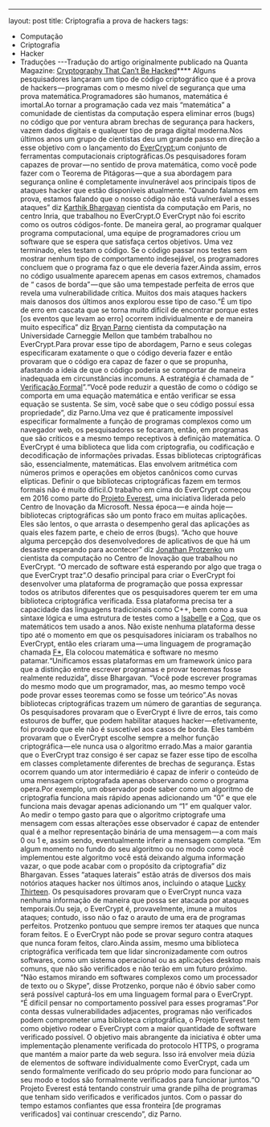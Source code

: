 ---
layout: post
title: Criptografia a prova de hackers
tags:
- Computação
- Criptografia
- Hacker
- Traduções
---Tradução do artigo originalmente publicado na Quanta Magazine: 
[Cryptography That Can’t Be Hacked](https://www.quantamagazine.org/how-the-evercrypt-library-creates-hacker-proof-cryptography-20190402/)****
Alguns pesquisadores lançaram um tipo de código criptográfico que é a prova de hackers — programas com o mesmo nível de segurança que uma prova matemática.Programadores são humanos, matemática é imortal.Ao tornar a programação cada vez mais “matemática” a comunidade de cientistas da computação espera eliminar erros (bugs) no código que por ventura abram brechas de segurança para hackers, vazem dados digitais e qualquer tipo de praga digital moderna.Nos últimos anos um grupo de cientistas deu um grande passo em direção a esse objetivo com o lançamento do 
[EverCrypt:](https://github.com/project-everest/hacl-star/blob/fstar-master/README.EverCrypt.md)um conjunto de ferramentas computacionais criptográficas.Os pesquisadores foram capazes de provar — no sentido de prova matemática, como você pode fazer com o Teorema de Pitágoras — que a sua abordagem para segurança online é completamente invulnerável aos principais tipos de ataques hacker que estão disponíveis atualmente. 
“Quando falamos em prova, estamos falando que o nosso código não está vulnerável a esses ataques” diz 
[Karthik Bhargavan](http://prosecco.gforge.inria.fr/personal/karthik/) cientista da computação em Paris, no centro Inria, que trabalhou no EverCrypt.O EverCrypt não foi escrito como os outros códigos-fonte. De maneira geral, ao programar qualquer programa computacional, uma equipe de programadores criou um software que se espera que satisfaça certos objetivos. Uma vez terminado, eles testam o código. Se o código passar nos testes sem mostrar nenhum tipo de comportamento indesejável, os programadores concluem que o programa faz o que ele deveria fazer.Ainda assim, erros no código usualmente aparecem apenas em casos extremos, chamados de “
casos de borda” — que são uma tempestade perfeita de erros que revela uma vulnerabilidade crítica. Muitos dos mais ataques hackers mais danosos dos últimos anos explorou esse tipo de caso.“É um tipo de erro em cascata que se torna muito difícil de encontrar porque estes [os eventos que levam ao erro] ocorrem individualmente e de maneira muito específica” diz 
[Bryan Parno](http://www.andrew.cmu.edu/user/bparno/) cientista da computação na Universidade Carneggie Mellon que também trabalhou no EverCrypt.Para provar esse tipo de abordagem, Parno e seus colegas especificaram exatamente o que o código deveria fazer e então provaram que o código era capaz de fazer o que se propunha, afastando a ideia de que o código poderia se comportar de maneira inadequada em circunstâncias incomuns. A estratégia é chamada de “
[Verificação Formal](https://www.quantamagazine.org/formal-verification-creates-hacker-proof-code-20160920/)”.“Você pode reduzir a questão de como o código se comporta em uma equação matemática e então verificar se essa equação se sustenta.
Se sim, você sabe que o seu código possuí essa propriedade”, diz Parno.Uma vez que é praticamente impossível especificar formalmente a função de programas complexos como um navegador web, os pesquisadores se focaram, então, em programas que são críticos e a mesmo tempo receptivos à definição matemática. O EverCrypt é uma biblioteca que lida com criptografia, ou codificação e decodificação de informações privadas. Essas bibliotecas criptográficas são, essencialmente, matemáticas. Elas envolvem aritmética com números primos e operações em objetos canônicos como curvas elípticas. Definir o que bibliotecas criptográficas fazem em termos formais não é muito difícil.O trabalho em cima do EverCrypt começou em 2016 como parte do 
[Projeto Everest](https://www.microsoft.com/en-us/research/project/project-everest-verified-secure-implementations-https-ecosystem/), uma iniciativa liderada pelo Centro de Inovação da Microsoft. Nessa época — e ainda hoje — bibliotecas criptográficas são um ponto fraco em muitas aplicações. Eles são lentos, o que arrasta o desempenho geral das aplicações as quais eles fazem parte, e cheio de erros (bugs). 
“Acho que houve alguma percepção dos desenvolvedores de aplicativos de que há um desastre esperando para acontecer” diz 
[Jonathan Protzenko](https://jonathan.protzenko.fr/) um cientista da computação no Centro de Inovação que trabalhou no EverCrypt. 
“O mercado de software está esperando por algo que traga o que EverCrypt traz”.O desafio principal para criar o EverCrypt foi desenvolver uma plataforma de programação que possa expressar todos os atributos diferentes que os pesquisadores querem ter em uma biblioteca criptográfica verificada. Essa plataforma precisa ter a capacidade das linguagens tradicionais como C++, bem como a sua sintaxe lógica e uma estrutura de testes como a 
[Isabelle](https://isabelle.in.tum.de/) e a 
[Coq](https://coq.inria.fr/), que os matemáticos tem usado a anos. Não existe nenhuma plataforma desse tipo até o momento em que os pesquisadores iniciaram os trabalhos no EverCrypt, então eles criaram uma — uma linguagem de programação chamada 
[F*](https://www.fstar-lang.org/), Ela colocou matemática e software no mesmo patamar.“Unificamos essas plataformas em um framework único para que a distinção entre escrever programas e provar teoremas fosse realmente reduzida”, disse Bhargavan. 
“Você pode escrever programas do mesmo modo que um programador, mas, ao mesmo tempo você pode provar esses teoremas como se fosse um teórico”.As novas bibliotecas criptográficas trazem um número de garantias de segurança. Os pesquisadores provaram que o EverCrypt é livre de erros, tais como estouros de buffer, que podem habilitar ataques hacker — efetivamente, foi provado que ele não é suscetível aos casos de borda. Eles também provaram que o EverCrypt escolhe sempre a melhor função criptográfica — ele nunca usa o algoritmo errado.Mas a maior garantia que o EverCrypt traz consigo é ser capaz se fazer esse tipo de escolha em classes completamente diferentes de brechas de segurança. Estas ocorrem quando um ator intermediário é capaz de inferir o conteúdo de uma mensagem criptografada apenas observando como o programa opera.Por exemplo, um observador pode saber como um algoritmo de criptografia funciona mais rápido apenas adicionando um “0” e que ele funciona mais devagar apenas adicionando um “1” em qualquer valor. Ao medir o tempo gasto para que o algoritmo criptografe uma mensagem com essas alterações esse observador é capaz de entender qual é a melhor representação binária de uma mensagem — a com mais 0 ou 1 e, assim sendo, eventualmente inferir a mensagem completa. 
“Em algum momento no fundo do seu algoritmo ou no modo como você implementou este algoritmo você está deixando alguma informação vazar, o que pode acabar com o propósito da criptografia” diz Bhargavan. Esses “ataques laterais” estão atrás de diversos dos mais notórios ataques hacker nos últimos anos, incluindo o ataque 
[Lucky Thirteen](https://arstechnica.com/information-technology/2013/02/lucky-thirteen-attack-snarfs-cookies-protected-by-ssl-encryption/). Os pesquisadores provaram que o EverCrypt nunca vaza nenhuma informação de maneira que possa ser atacada por ataques temporais.Ou seja, o EverCrypt é, provavelmente, imune a muitos ataques; contudo, isso não o faz o arauto de uma era de programas perfeitos. Protzenko pontuou que sempre iremos ter ataques que nunca foram feitos. E o EverCrypt não pode se provar seguro contra ataques que nunca foram feitos, claro.Ainda assim, mesmo uma biblioteca criptográfica verificada tem que lidar sincronizadamente com outros softwares, como um sistema operacional ou as aplicações desktop mais comuns, que não são verificados e não terão em um futuro próximo. 
“Não estamos mirando em softwares complexos como um processador de texto ou o Skype”, disse Protzenko, porque não é óbvio saber como será possível capturá-los em uma linguagem formal para o EverCrypt. 
“É difícil pensar no comportamento possível para esses programas”.Por conta dessas vulnerabilidades adjacentes, programas não verificados podem comprometer uma biblioteca criptográfica, o Projeto Everest tem como objetivo rodear o EverCrypt com a maior quantidade de software verificado possível. O objetivo mais abrangente da iniciativa é obter uma implementação plenamente verificada do protocolo HTTPS, o programa que mantém a maior parte da web segura. Isso irá envolver meia dúzia de elementos de software individualmente como EverCrypt, cada um sendo formalmente verificado do seu próprio modo para funcionar ao seu modo e todos são formalmente verificados para funcionar juntos.“O Projeto Everest está tentando construir uma grande pilha de programas que tenham sido verificados e verificados juntos. Com o passar do tempo estamos confiantes que essa fronteira [de programas verificados] vai continuar crescendo”, diz Parno.

